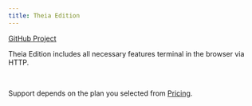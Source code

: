 ```yaml
---
title: Theia Edition
---
```


<div class="product-tag"><a href="https://github.com/codbex/codbex-theia" target="_blank">GitHub Project</a></div>

Theia Edition includes all necessary features terminal in the browser via HTTP.

<br>

Support depends on the plan you selected from <a href="https://www.codbex.com/pricing/">Pricing</a>.

